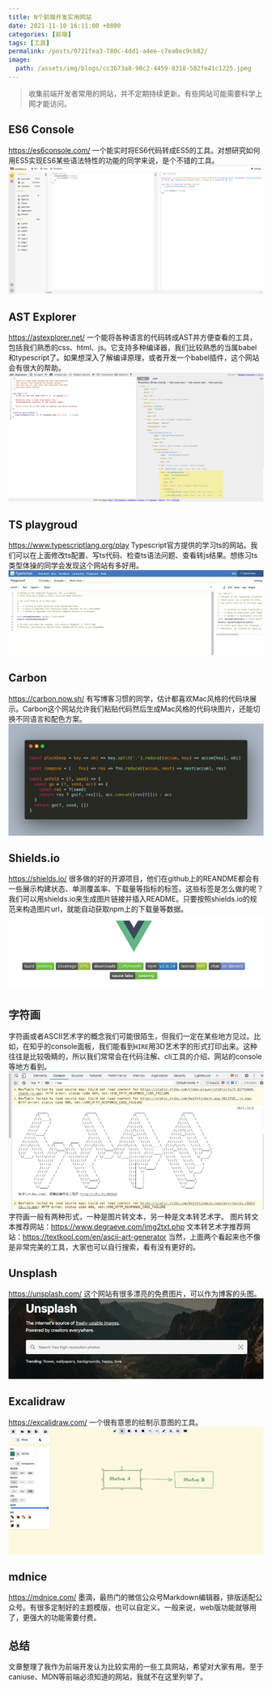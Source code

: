 ```yaml
---
title: N个前端开发实用网站
date: 2021-11-10 16:11:00 +0800
categories: [前端]
tags: [工具]
permalink: /posts/0721fea3-780c-4dd1-a4ee-c7ea0ec9cb82/
image:
  path: /assets/img/blogs/cc3b73a8-98c2-4459-8318-582fe41c1225.jpeg
---
```


> 收集前端开发者常用的网站，并不定期持续更新。有些网站可能需要科学上网才能访问。

## ES6 Console

<https://es6console.com/>
一个能实时将ES6代码转成ES5的工具。对想研究如何用ES5实现ES6某些语法特性的功能的同学来说，是个不错的工具。
![image.png](/assets/img/blogs/48b2f3ee-405e-41b6-ad3b-32c9cdfb21ef.png)

## AST Explorer

<https://astexplorer.net/>
一个能将各种语言的代码转成AST并方便查看的工具，包括我们熟悉的css、html、js。它支持多种编译器，我们比较熟悉的当属babel和typescript了。如果想深入了解编译原理，或者开发一个babel插件，这个网站会有很大的帮助。
![image.png](/assets/img/blogs/50a169fb-a633-4410-9ed1-dbaac085ab34.png)

## TS playgroud

<https://www.typescriptlang.org/play>
Typescript官方提供的学习ts的网站。我们可以在上面修改ts配置、写ts代码、检查ts语法问题、查看转js结果。想练习ts类型体操的同学会发现这个网站有多好用。
![image.png](/assets/img/blogs/28f947b8-99dc-491a-8034-422cd790830c.png)

## Carbon

<https://carbon.now.sh/>
有写博客习惯的同学，估计都喜欢Mac风格的代码块展示。Carbon这个网站允许我们粘贴代码然后生成Mac风格的代码块图片，还能切换不同语言和配色方案。
![image.png](/assets/img/blogs/3629e980-86df-490e-8636-be3d2fa227e3.png)

## Shields.io

<https://shields.io/>
很多做的好的开源项目，他们在github上的REANDME都会有一些展示构建状态、单测覆盖率、下载量等指标的标签。这些标签是怎么做的呢？我们可以用shields.io来生成图片链接并插入README。只要按照shields.io的规范来构造图片url，就能自动获取npm上的下载量等数据。
![image.png](/assets/img/blogs/ad121f68-dbad-4796-a9e1-927fdead59b9.png)

## 字符画

字符画或者ASCII艺术字的概念我们可能很陌生，但我们一定在某些地方见过。比如，在知乎的console面板，我们能看到`HIRE`用3D艺术字的形式打印出来。这种往往是比较吸睛的，所以我们常常会在代码注解、cli工具的介绍、网站的console等地方看到。
![image.png](/assets/img/blogs/58205023-7ace-4f0a-8d2b-1f66d8268ac1.png)
字符画一般有两种形式，一种是图片转文本，另一种是文本转艺术字。
图片转文本推荐网站：<https://www.degraeve.com/img2txt.php>
文本转艺术字推荐网站：<https://textkool.com/en/ascii-art-generator>
当然，上面两个看起来也不像是非常完美的工具，大家也可以自行搜索，看有没有更好的。

## Unsplash

<https://unsplash.com/>
这个网站有很多漂亮的免费图片，可以作为博客的头图。
![image.png](/assets/img/blogs/6df00a12-7d05-43fe-be10-5c7818bae8ed.png)

## Excalidraw

<https://excalidraw.com/>
一个很有意思的绘制示意图的工具。
![image.png](/assets/img/blogs/cf8f0289-df42-4086-9f8e-8d7cacd3f285.png)

## mdnice

<https://mdnice.com/>
墨滴，最热门的微信公众号Markdown编辑器，排版适配公众号。有很多定制好的主题模版，也可以自定义。一般来说，web版功能就够用了，更强大的功能需要付费。

## 总结

文章整理了我作为前端开发认为比较实用的一些工具网站，希望对大家有用。至于caniuse、MDN等前端必须知道的网站，我就不在这里列举了。
